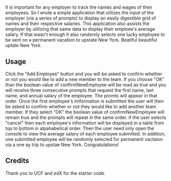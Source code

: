 # <Joint Employee Payroll Tracker and Random Vacation Distributor>

It is important for any employer to track the names and wages of their employees. So I wrote a simple application that utilizes the input of the employer (via a series of prompts) to display an easily digestible grid of names and their respective salaries. This application also assists the employer by utilizing that same data to display their emploee's average salary. If that wasn't enough it also randomly selects one lucky employee to be sent on a permanent vacation to upstate New York. Beatiful beautiful uptate New York. 

## Usage

Click the "Add Employee" button and you will be asked to confirm whether or not you would like to add a new member to the team. If you choose "OK" than the boolean value of confirmNewEmployee will be read as true and you will receive three consecutive prompts that request the first name, last name, and annual salary of the employee. The promts will appear in that order. Once the first employee's imformation is submitted the user will then be asked to confirm whether or not they would like to add another team member. If they select "OK" the boolean value of confirmNewEmployee will remain true and the prompts will repeat in the same order. if the user selects "cancel" then each employee's information will be displayed in a table from top to bottom in alpahabetical order. Then the user need only open the console to view the average salary of each employee submitted. In addition, one submitted employee will be randomly selected for permanent vactaion via a one ay trip to upstae New York. Congratulations!

## Credits

Thank you to UCF and edX for the starter code. 